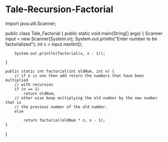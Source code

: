 # Tale-Recursion-Factorial
import java.util.Scanner;

public class Tale_Factorial {
	public static void main(String[] args) {
		Scanner input = new Scanner(System.in);
		System.out.println("Enter number to be factorialized");
		int x = input.nextInt();

		System.out.println(factorial(x, x - 1));

	}

	public static int factorial(int oldNum, int n) {
		// if n is one then add return the numbers that have been multiplied
		// with recursion
		if (n == 1)
			return oldNum;
		// other wise keep multiplying the old number by the new number that is
		// the previous number of the old number.
		else

			return factorial(oldNum * n, n - 1);
	}
}
